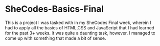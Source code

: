 # SheCodes-Basics-Final
 This is a project I was tasked with in my SheCodes Final week, wherein I had to apply all the basics of HTML,CSS and JavaScript that I had learned for the past  3+ weeks. It was quite a daunting task, however, I managed to come up with something that made a bit of sense. 
